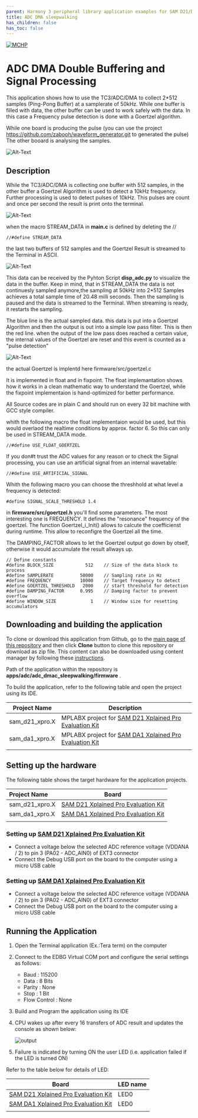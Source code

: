 ```yaml
---
parent: Harmony 3 peripheral library application examples for SAM D21/DA1 family
title: ADC DMA sleepwalking 
has_children: false
has_toc: false
---
```


[![MCHP](https://www.microchip.com/ResourcePackages/Microchip/assets/dist/images/logo.png)](https://www.microchip.com)

# ADC DMA Double Buffering and Signal Processing

This application shows how to use the TC3/ADC/DMA to collect 2*512 samples (Ping-Pong Buffer) at a samplerate of 50kHz. While one buffer is filled with data, the other buffer can be used to work safely with the data. 
In this case a Frequency pulse detection is done with a Goertzel algorithm. 

While one board is producing the pulse (you can use the project https://github.com/zabooh/waveform_generator.git to generated the pulse) The other booard is analysing the samples.

![Alt-Text](Setup.png)


## Description

While the TC3/ADC/DMA is collecting one buffer with 512 samples, in the other buffer a Goertzel Algorithm is used to detect a 10kHz frequency. Further processing is used to detect pulses of 10kHz. This pulses are count and once per second the result is print onto the terminal. 

![Alt-Text](Counter.png)

when the macro STREAM_DATA in __main.c__ is defined by deleting the // 

    //#define STREAM_DATA   

the last two buffers of 512 samples and the Goertzel Result is streamed to the Terminal in ASCII.  

![Alt-Text](StreamData.png)


This data can be received by the Pyhton Script __disp_adc.py__ to visualize the data in the buffer. Keep in mind, that in STREAM_DATA the data is not continuesly sampled anymore,the sampling at 50kHz into 2*512 Samples achieves a total sample time of 20.48 milli seconds. Then the sampling is paused and the data is streamed to the Terminal. When streaming is ready, it restarts the sampling. 

The blue line is the actual sampled data. this data is put into a Goertzel Algorithm and then the output is out into a simple low pass filter. This is then the red line. 
when the output of the low pass does reached a certain value, the internal values of the Goertzel are reset and this event is counted as a "pulse detection"

![Alt-Text](StreamVisualization.png)


the actual Goertzel is implentd here firmware/src/goertzel.c

It is implemented in float and in fixpoint. The float implemantation shows how it works in a clean mathematic way to understand the Goertzel, while the fixpoint implementaion is hand-optimized for better performance.

All Source codes are in plain C and should run on every 32 bit machine with GCC style compiler.  

whith the following macro the float implementaion would be used, but this would overlaod the realtime conditions by approx. factor 6. So this can only be used in STREAM_DATA mode. 
    
    //#define USE_FLOAT_GOERTZEL

If you don#t trust the ADC values for any reason or to check the Signal processing, you can use an artificial signal from an internal wavetable:

    //#define USE_ARTIFICIAL_SIGNAL

Whith the following macro you can choose the threshhold at what level a frequency is detected:

    #define SIGNAL_SCALE_THRESHOLD 1.4


in __firmware/src/goertzel.h__ you'll find some parameters. The most interesting one is FREQUENCY. It defines the "resonance" frequency of the goertzel. 
The function Goertzel_i_Init() allows to calcute the coefficienst during runtime. This allow to reconfigre the Goertzel all the time. 

The  DAMPING_FACTOR  allows to let the Goertzel output go down by otself, otherwise it would accumulate the result allways up.

    // Define constants 
    #define BLOCK_SIZE            512    // Size of the data block to process
    #define SAMPLERATE          50000    // Sampling rate in Hz
    #define FREQUENCY           10000    // Target frequency to detect
    #define GOERTZEL_THRESHOLD   2000    // start threshold for detection
    #define DAMPING_FACTOR      0.995    // Damping factor to prevent overflow
    #define WINDOW_SIZE             1    // Window size for resetting accumulators


## Downloading and building the application

To clone or download this application from Github, go to the [main page of this repository](https://github.com/Microchip-MPLAB-Harmony/csp_apps_sam_d21_da1) and then click **Clone** button to clone this repository or download as zip file.
This content can also be downloaded using content manager by following these [instructions](https://github.com/Microchip-MPLAB-Harmony/contentmanager/wiki).

Path of the application within the repository is **apps/adc/adc_dmac_sleepwalking/firmware** .

To build the application, refer to the following table and open the project using its IDE.

| Project Name      | Description                                    |
| ----------------- | ---------------------------------------------- |
| sam_d21_xpro.X | MPLABX project for [SAM D21 Xplained Pro Evaluation Kit](https://www.microchip.com/developmenttools/ProductDetails/atsamd21-xpro) |
| sam_da1_xpro.X | MPLABX project for [SAM DA1 Xplained Pro Evaluation Kit](https://www.microchip.com/DevelopmentTools/ProductDetails/PartNO/ATSAMDA1-XPRO) |
|||

## Setting up the hardware

The following table shows the target hardware for the application projects.

| Project Name| Board|
|:---------|:---------:|
| sam_d21_xpro.X | [SAM D21 Xplained Pro Evaluation Kit](https://www.microchip.com/developmenttools/ProductDetails/atsamd21-xpro)
| sam_da1_xpro.X | [SAM DA1 Xplained Pro Evaluation Kit](https://www.microchip.com/DevelopmentTools/ProductDetails/PartNO/ATSAMDA1-XPRO)
|||

### Setting up [SAM D21 Xplained Pro Evaluation Kit](https://www.microchip.com/developmenttools/ProductDetails/atsamd21-xpro)

- Connect a voltage below the selected ADC reference voltage (VDDANA / 2) to pin 3 (PA02 - ADC_AIN0) of EXT3 connector
- Connect the Debug USB port on the board to the computer using a micro USB cable

### Setting up [SAM DA1 Xplained Pro Evaluation Kit](https://www.microchip.com/DevelopmentTools/ProductDetails/PartNO/ATSAMDA1-XPRO)

- Connect a voltage below the selected ADC reference voltage (VDDANA / 2) to pin 3 (PA02 - ADC_AIN0) of EXT3 connector
- Connect the Debug USB port on the board to the computer using a micro USB cable

## Running the Application

1. Open the Terminal application (Ex.:Tera term) on the computer
2. Connect to the EDBG Virtual COM port and configure the serial settings as follows:
    - Baud : 115200
    - Data : 8 Bits
    - Parity : None
    - Stop : 1 Bit
    - Flow Control : None
3. Build and Program the application using its IDE
4. CPU wakes up after every 16 transfers of ADC result and updates the console as shown below:

    ![output](images/output_adc_dma_sleepwalking.png)

5. Failure is indicated by turning ON the user LED (i.e. application failed if the LED is turned ON)

Refer to the table below for details of LED:

| Board| LED name|
|------|---------|
| [SAM D21 Xplained Pro Evaluation Kit](https://www.microchip.com/developmenttools/ProductDetails/atsamd21-xpro) | LED0 |
| [SAM DA1 Xplained Pro Evaluation Kit](https://www.microchip.com/DevelopmentTools/ProductDetails/PartNO/ATSAMDA1-XPRO) | LED0 |
|||
